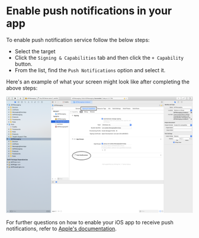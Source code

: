 #  Enable push notifications in your app

To enable push notification service follow the below steps:

- Select the target
- Click the `Signing & Capabilities` tab and then click the `+ Capability` button.
- From the list, find the `Push Notifications` option and select it.

Here's an example of what your screen might look like after completing the above steps:

![push_notification_entitlement](./../assets/push_notification.png)

For further questions on how to enable your iOS app to receive push notifications, refer to [Apple's documentation](https://developer.apple.com/documentation/usernotifications/registering_your_app_with_apns).
